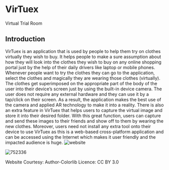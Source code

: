# VirTuex
Virtual Trial Room
## Introduction
VirTuex is an application that is used by people to help them try on clothes virtually they wish to buy.  It helps people to make a sure assumption about how they will look into the clothes they wish to buy on any online shopping portal just by the help of their daily drivers like laptop or mobile phones. Whenever people want to try the clothes they can go to the application, select the clothes and magically they are wearing those clothes (virtually). The clothes get superimposed on the appropriate part of the body of the user into their device’s screen just by using the built-in device camera. The user does not require any external hardware and they can use it by a tap/click on their screen. As a result, the application makes the best use of the camera and applied AR technology to make it into a reality. There is also an extra feature in VirTuex that helps users to capture the virtual image and store it into their desired folder. With this great function, users can capture and send these images to their friends and show off to them by wearing the new clothes. Moreover, users need not install any extra tool onto their device to use VirTuex as this is a web-based cross-platform application and can be accessed using the Internet which makes it user friendly and the impacted audience is huge.
![website](https://user-images.githubusercontent.com/42516515/69616814-370fb280-105d-11ea-9d44-798d5cb8346f.PNG)

![752336](https://user-images.githubusercontent.com/42516515/69616926-69211480-105d-11ea-90fa-ff501b07bce8.jpg)

Website Courtesy:
Author-Colorlib
Licence: CC BY 3.0
